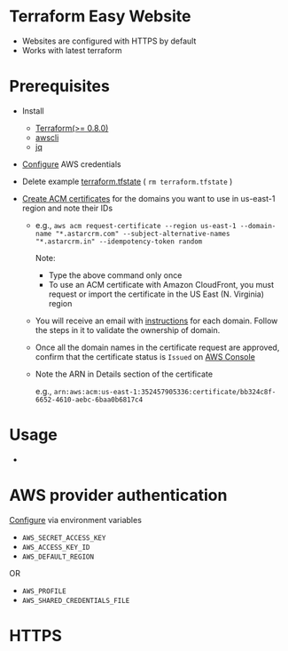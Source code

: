 # Terraform Easy Website

* Websites are configured with HTTPS by default
* Works with latest terraform

# Prerequisites
* Install 
  * [Terraform(>= 0.8.0)](https://www.terraform.io/intro/getting-started/install.html)
  * [awscli](https://aws.amazon.com/cli/)
  * [jq](https://stedolan.github.io/jq/)

* [Configure](#aws-provider-authentication) AWS credentials
* Delete example [terraform.tfstate](terraform.tfstate) ( `rm terraform.tfstate` )
* [Create ACM certificates](https://docs.aws.amazon.com/acm/latest/userguide/gs-acm-request.html) for the domains you want to use in us-east-1 region and note their IDs 
  *  e.g., `aws acm request-certificate --region us-east-1 --domain-name "*.astarcrm.com" --subject-alternative-names "*.astarcrm.in" --idempotency-token random`
  
      Note: 
      * Type the above command only once
      * To use an ACM certificate with Amazon CloudFront, you must request or import the certificate in the US East (N. Virginia) region
  * You will receive an email with [instructions](https://docs.aws.amazon.com/acm/latest/userguide/gs-acm-validate.html) for each domain. Follow the steps in it to validate the ownership of domain.
  * Once all the domain names in the certificate request are approved, confirm that the certificate status is `Issued` on [AWS Console](https://console.aws.amazon.com/acm/home?region=us-east-1)
  * Note the ARN in Details section of the certificate 
  
      e.g., `arn:aws:acm:us-east-1:352457905336:certificate/bb324c8f-6652-4610-aebc-6baa0b6817c4`

# Usage
*

# AWS provider authentication
[Configure](https://www.terraform.io/docs/providers/aws/#authentication) via environment variables
* `AWS_SECRET_ACCESS_KEY`
* `AWS_ACCESS_KEY_ID`
* `AWS_DEFAULT_REGION`

OR
* `AWS_PROFILE`
* `AWS_SHARED_CREDENTIALS_FILE `

# HTTPS 



